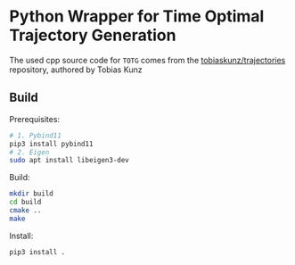 # Python Wrapper for Time Optimal Trajectory Generation

The used cpp source code for `TOTG` comes from the [tobiaskunz/trajectories](https://github.com/tobiaskunz/trajectories/tree/master) repository, authored by Tobias Kunz 


## Build

Prerequisites:
```bash
# 1. Pybind11
pip3 install pybind11
# 2. Eigen
sudo apt install libeigen3-dev
``` 

Build:
```bash
mkdir build
cd build
cmake ..
make
```

Install:
```bash
pip3 install . 
```
